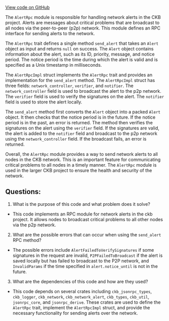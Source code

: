 [View code on GitHub](https://github.com/nervosnetwork/ckb/blob/develop/rpc/src/module/alert.rs)

The `AlertRpc` module is responsible for handling network alerts in the CKB project. Alerts are messages about critical problems that are broadcast to all nodes via the peer-to-peer (p2p) network. This module defines an RPC interface for sending alerts to the network.

The `AlertRpc` trait defines a single method `send_alert` that takes an `Alert` object as input and returns `null` on success. The `Alert` object contains information about the alert, such as its ID, priority, message, and notice period. The notice period is the time during which the alert is valid and is specified as a Unix timestamp in milliseconds.

The `AlertRpcImpl` struct implements the `AlertRpc` trait and provides an implementation for the `send_alert` method. The `AlertRpcImpl` struct has three fields: `network_controller`, `verifier`, and `notifier`. The `network_controller` field is used to broadcast the alert to the p2p network. The `verifier` field is used to verify the signatures on the alert. The `notifier` field is used to store the alert locally.

The `send_alert` method first converts the `Alert` object into a packed `Alert` object. It then checks that the notice period is in the future. If the notice period is in the past, an error is returned. The method then verifies the signatures on the alert using the `verifier` field. If the signatures are valid, the alert is added to the `notifier` field and broadcast to the p2p network using the `network_controller` field. If the broadcast fails, an error is returned.

Overall, the `AlertRpc` module provides a way to send network alerts to all nodes in the CKB network. This is an important feature for communicating critical problems to all nodes in a timely manner. The `AlertRpc` module is used in the larger CKB project to ensure the health and security of the network.
## Questions:
 1. What is the purpose of this code and what problem does it solve?
- This code implements an RPC module for network alerts in the ckb project. It allows nodes to broadcast critical problems to all other nodes via the p2p network.

2. What are the possible errors that can occur when using the `send_alert` RPC method?
- The possible errors include `AlertFailedToVerifySignatures` if some signatures in the request are invalid, `P2PFailedToBroadcast` if the alert is saved locally but has failed to broadcast to the P2P network, and `InvalidParams` if the time specified in `alert.notice_until` is not in the future.

3. What are the dependencies of this code and how are they used?
- This code depends on several crates including `ckb_jsonrpc_types`, `ckb_logger`, `ckb_network`, `ckb_network_alert`, `ckb_types`, `ckb_util`, `jsonrpc_core`, and `jsonrpc_derive`. These crates are used to define the `AlertRpc` trait, implement the `AlertRpcImpl` struct, and provide the necessary functionality for sending alerts over the network.
